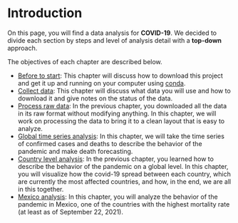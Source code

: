 # Introduction

On this page, you will find a data analysis for **COVID-19**. We decided to divide each section by steps and level of analysis detail with a **top-down** approach.

The objectives of each chapter are described below.

- [Before to start](https://jvelezmagic.github.io/covid_analysis/01-before-to-start.html): This chapter will discuss how to download this project and get it up and running on your computer using [conda](https://docs.conda.io/en/latest/).
- [Collect data](https://jvelezmagic.github.io/covid_analysis/02-collect-data.html): This chapter will discuss what data you will use and how to download it and give notes on the status of the data.
- [Process raw data](https://jvelezmagic.github.io/covid_analysis/03-process-raw-data.html): In the previous chapter, you downloaded all the data in its raw format without modifying anything. In this chapter, we will work on processing the data to bring it to a clean layout that is easy to analyze.
- [Global time series analysis](https://jvelezmagic.github.io/covid_analysis/04-global-time-series.html): In this chapter, we will take the time series of confirmed cases and deaths to describe the behavior of the pandemic and make death forecasting.
- [Country level analysis](https://jvelezmagic.github.io/covid_analysis/05-country-level-analysis.html): In the previous chapter, you learned how to describe the behavior of the pandemic on a global level. In this chapter, you will visualize how the covid-19 spread between each country, which are currently the most affected countries, and how, in the end, we are all in this together.
- [Mexico analysis](https://jvelezmagic.github.io/covid_analysis/06-mexico-analysis.html): In this chapter, you will analyze the behavior of the pandemic in Mexico, one of the countries with the highest mortality rate (at least as of September 22, 2021).
